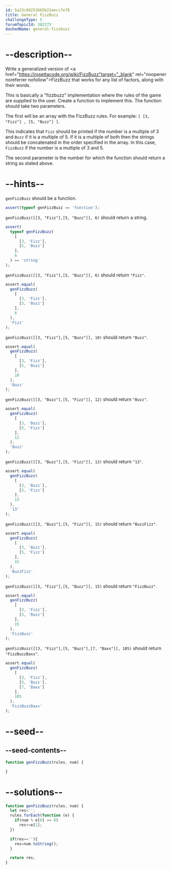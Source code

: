 ```yaml
---
id: 5a23c84252665b21eecc7e78
title: General FizzBuzz
challengeType: 5
forumTopicId: 302273
dashedName: general-fizzbuzz
---
```


# --description--

Write a generalized version of <a href="https://rosettacode.org/wiki/FizzBuzz"target="_blank" rel="noopener noreferrer nofollow">FizzBuzz</a> that works for any list of factors, along with their words.

This is basically a "fizzbuzz" implementation where the rules of the game are supplied to the user. Create a function to implement this. The function should take two parameters.

The first will be an array with the FizzBuzz rules. For example: `[ [3, "Fizz"] , [5, "Buzz"] ]`.

This indicates that `Fizz` should be printed if the number is a multiple of 3 and `Buzz` if it is a multiple of 5. If it is a multiple of both then the strings should be concatenated in the order specified in the array. In this case, `FizzBuzz` if the number is a multiple of 3 and 5.

The second parameter is the number for which the function should return a string as stated above.

# --hints--

`genFizzBuzz` should be a function.

```js
assert(typeof genFizzBuzz == 'function');
```

`genFizzBuzz([[3, "Fizz"],[5, "Buzz"]], 6)` should return a string.

```js
assert(
  typeof genFizzBuzz(
    [
      [3, 'Fizz'],
      [5, 'Buzz']
    ],
    6
  ) == 'string'
);
```

`genFizzBuzz([[3, "Fizz"],[5, "Buzz"]], 6)` should return `"Fizz"`.

```js
assert.equal(
  genFizzBuzz(
    [
      [3, 'Fizz'],
      [5, 'Buzz']
    ],
    6
  ),
  'Fizz'
);
```

`genFizzBuzz([[3, "Fizz"],[5, "Buzz"]], 10)` should return `"Buzz"`.

```js
assert.equal(
  genFizzBuzz(
    [
      [3, 'Fizz'],
      [5, 'Buzz']
    ],
    10
  ),
  'Buzz'
);
```

`genFizzBuzz([[3, "Buzz"],[5, "Fizz"]], 12)` should return `"Buzz"`.

```js
assert.equal(
  genFizzBuzz(
    [
      [3, 'Buzz'],
      [5, 'Fizz']
    ],
    12
  ),
  'Buzz'
);
```

`genFizzBuzz([[3, "Buzz"],[5, "Fizz"]], 13)` should return `"13"`.

```js
assert.equal(
  genFizzBuzz(
    [
      [3, 'Buzz'],
      [5, 'Fizz']
    ],
    13
  ),
  '13'
);
```

`genFizzBuzz([[3, "Buzz"],[5, "Fizz"]], 15)` should return `"BuzzFizz"`.

```js
assert.equal(
  genFizzBuzz(
    [
      [3, 'Buzz'],
      [5, 'Fizz']
    ],
    15
  ),
  'BuzzFizz'
);
```

`genFizzBuzz([[3, "Fizz"],[5, "Buzz"]], 15)` should return `"FizzBuzz"`.

```js
assert.equal(
  genFizzBuzz(
    [
      [3, 'Fizz'],
      [5, 'Buzz']
    ],
    15
  ),
  'FizzBuzz'
);
```

`genFizzBuzz([[3, "Fizz"],[5, "Buzz"],[7, "Baxx"]], 105)` should return `"FizzBuzzBaxx"`.

```js
assert.equal(
  genFizzBuzz(
    [
      [3, 'Fizz'],
      [5, 'Buzz'],
      [7, 'Baxx']
    ],
    105
  ),
  'FizzBuzzBaxx'
);
```

# --seed--

## --seed-contents--

```js
function genFizzBuzz(rules, num) {

}
```

# --solutions--

```js
function genFizzBuzz(rules, num) {
  let res='';
  rules.forEach(function (e) {
    if(num % e[0] == 0)
      res+=e[1];
  })

  if(res==''){
    res=num.toString();
  }

  return res;
}
```
